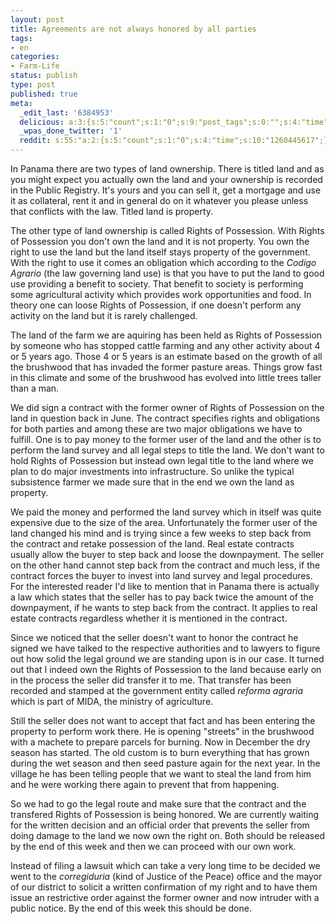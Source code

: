 ```yaml
---
layout: post
title: Agreements are not always honored by all parties
tags:
- en
categories:
- Farm-Life
status: publish
type: post
published: true
meta:
  _edit_last: '6384953'
  delicious: a:3:{s:5:"count";s:1:"0";s:9:"post_tags";s:0:"";s:4:"time";s:10:"1261364274";}
  _wpas_done_twitter: '1'
  reddit: s:55:"a:2:{s:5:"count";s:1:"0";s:4:"time";s:10:"1260445617";}";
---
```

In Panama there are two types of land ownership. There is titled land and as you might expect you actually own the land and your ownership is recorded in the Public Registry. It's yours and you can sell it, get a mortgage and use it as collateral, rent it and in general do on it whatever you please unless that conflicts with the law. Titled land is property.

The other type of land ownership is called Rights of Possession. With Rights of Possession you don't own the land and it is not property. You own the right to use the land but the land itself stays property of the government. With the right to use it comes an obligation which according to the <em>Codigo Agrario</em> (the law governing land use) is that you have to put the land to good use providing a benefit to society. That benefit to society is performing some agricultural activity which provides work opportunities and food. In theory one can loose Rights of Possession, if one doesn't perform any activity on the land but it is rarely challenged.

The land of the farm we are aquiring has been held as Rights of Possession by someone who has stopped cattle farming and any other activity about 4 or 5 years ago. Those 4 or 5 years is an estimate based on the growth of all the brushwood that has invaded the former pasture areas. Things grow fast in this climate and some of the brushwood has evolved into little trees taller than a man.

We did sign a contract with the former owner of Rights of Possession on the land in question back in June. The contract specifies rights and obligations for both parties and among these are two major obligations we have to fulfill. One is to pay money to the former user of the land and the other is to perform the land survey and all legal steps to title the land. We don't want to hold Rights of Possession but instead own legal title to the land where we plan to do major investments into infrastructure. So unlike the typical subsistence farmer we made sure that in the end we own the land as property.

We paid the money and performed the land survey which in itself was quite expensive due to the size of the area. Unfortunately the former user of the land changed his mind and is trying since a few weeks to step back from the contract and retake possession of the land. Real estate contracts usually allow the buyer to step back and loose the downpayment. The seller on the other hand cannot step back from the contract and much less, if the contract forces the buyer to invest into land survey and legal procedures. For the interested reader I'd like to mention that in Panama there is actually a law which states that the seller has to pay back twice the amount of the downpayment, if he wants to step back from the contract. It applies to real estate contracts regardless whether it is mentioned in the contract.

Since we noticed that the seller doesn't want to honor the contract he signed we have talked to the respective authorities and to lawyers to figure out how solid the legal ground we are standing upon is in our case. It turned out that I indeed own the Rights of Possession to the land because early on in the process the seller did transfer it to me. That transfer has been recorded and stamped at the government entity called <em>reforma agraria</em> which is part of MIDA, the ministry of agriculture.

Still the seller does not want to accept that fact and has been entering the property to perform work there. He is opening "streets" in the brushwood with a machete to prepare parcels for burning. Now in December the dry season has started. The old custom is to burn everything that has grown during the wet season and then seed pasture again for the next year. In the village he has been telling people that we want to steal the land from him and he were working there again to prevent that from happening.

So we had to go the legal route and make sure that the contract and the transfered Rights of Possession is being honored. We are currently waiting for the written decision and an official order that prevents the seller from doing damage to the land we now own the right on. Both should be released by the end of this week and then we can proceed with our own work.

Instead of filing a lawsuit which can take a very long time to be decided we went to the <em>corregiduria</em> (kind of Justice of the Peace) office and the mayor of our district to solicit a written confirmation of my right and to have them issue an restrictive order against the former owner and now intruder with a public notice. By the end of this week this should be done.
